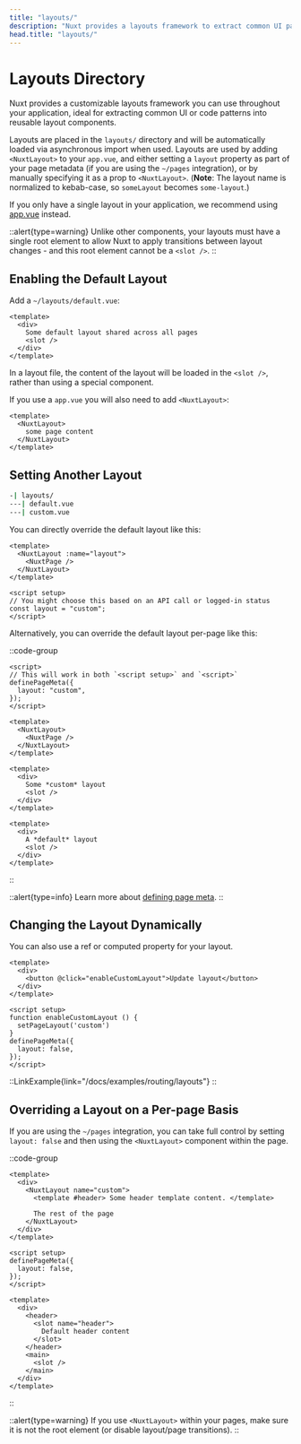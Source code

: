 ```yaml
---
title: "layouts/"
description: "Nuxt provides a layouts framework to extract common UI patterns into reusable layouts."
head.title: "layouts/"
---
```


# Layouts Directory

Nuxt provides a customizable layouts framework you can use throughout your application, ideal for extracting common UI or code patterns into reusable layout components.

Layouts are placed in the `layouts/` directory and will be automatically loaded via asynchronous import when used. Layouts are used by adding `<NuxtLayout>` to your `app.vue`, and either setting a `layout` property as part of your page metadata (if you are using the `~/pages` integration), or by manually specifying it as a prop to `<NuxtLayout>`. (**Note**: The layout name is normalized to kebab-case, so `someLayout` becomes `some-layout`.)

If you only have a single layout in your application, we recommend using [app.vue](/docs/guide/directory-structure/app) instead.

::alert{type=warning}
Unlike other components, your layouts must have a single root element to allow Nuxt to apply transitions between layout changes - and this root element cannot be a `<slot />`.
::

## Enabling the Default Layout

Add a `~/layouts/default.vue`:

```vue [layouts/default.vue]
<template>
  <div>
    Some default layout shared across all pages
    <slot />
  </div>
</template>
```

In a layout file, the content of the layout will be loaded in the `<slot />`, rather than using a special component.

If you use a `app.vue` you will also need to add `<NuxtLayout>`:

```vue [app.vue]
<template>
  <NuxtLayout>
    some page content
  </NuxtLayout>
</template>
```

## Setting Another Layout

```bash
-| layouts/
---| default.vue
---| custom.vue
```

You can directly override the default layout like this:

```vue{}[app.vue]
<template>
  <NuxtLayout :name="layout">
    <NuxtPage />
  </NuxtLayout>
</template>

<script setup>
// You might choose this based on an API call or logged-in status
const layout = "custom";
</script>
```

Alternatively, you can override the default layout per-page like this:

::code-group

```vue{}[pages/index.vue]
<script>
// This will work in both `<script setup>` and `<script>`
definePageMeta({
  layout: "custom",
});
</script>
```

```vue{}[app.vue]
<template>
  <NuxtLayout>
    <NuxtPage />
  </NuxtLayout>
</template>
```

```vue [layouts/custom.vue]
<template>
  <div>
    Some *custom* layout
    <slot />
  </div>
</template>
```

```vue [layouts/default.vue]
<template>
  <div>
    A *default* layout
    <slot />
  </div>
</template>
```

::

::alert{type=info}
Learn more about [defining page meta](/docs/guide/directory-structure/pages#page-metadata).
::

## Changing the Layout Dynamically

You can also use a ref or computed property for your layout.

```vue
<template>
  <div>
    <button @click="enableCustomLayout">Update layout</button>
  </div>
</template>

<script setup>
function enableCustomLayout () {
  setPageLayout('custom')
}
definePageMeta({
  layout: false,
});
</script>
```

::LinkExample{link="/docs/examples/routing/layouts"}
::

## Overriding a Layout on a Per-page Basis

If you are using the `~/pages` integration, you can take full control by setting `layout: false` and then using the `<NuxtLayout>` component within the page.

::code-group

```vue [pages/index.vue]
<template>
  <div>
    <NuxtLayout name="custom">
      <template #header> Some header template content. </template>

      The rest of the page
    </NuxtLayout>
  </div>
</template>

<script setup>
definePageMeta({
  layout: false,
});
</script>
```

```vue [layouts/custom.vue]
<template>
  <div>
    <header>
      <slot name="header">
        Default header content
      </slot>
    </header>
    <main>
      <slot />
    </main>
  </div>
</template>
```

::

::alert{type=warning}
If you use `<NuxtLayout>` within your pages, make sure it is not the root element (or disable layout/page transitions).
::
